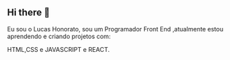 ## Hi there 👋


Eu sou o Lucas Honorato, sou um Programador Front End ,atualmente estou aprendendo e criando projetos com: 


HTML,CSS e JAVASCRIPT e REACT.
